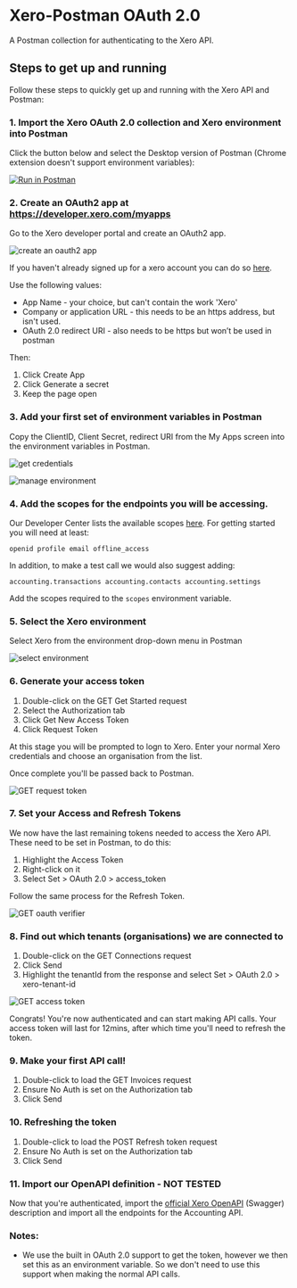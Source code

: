 # Xero-Postman OAuth 2.0
A Postman collection for authenticating to the Xero API. 

## Steps to get up and running
Follow these steps to quickly get up and running with the Xero API and Postman:

### 1. Import the Xero OAuth 2.0 collection and Xero environment into Postman
Click the button below and select the Desktop version of Postman (Chrome extension doesn't support environment variables):

[![Run in Postman](https://run.pstmn.io/button.svg)](https://app.getpostman.com/run-collection/44bab8dfdb636910ba15#?env%5BOAuth2.0%5D=W3sia2V5IjoiY2xpZW50X2lkIiwidmFsdWUiOiIiLCJlbmFibGVkIjp0cnVlfSx7ImtleSI6ImNsaWVudF9zZWNyZXQiLCJ2YWx1ZSI6IiIsImVuYWJsZWQiOnRydWV9LHsia2V5IjoicmVmcmVzaF90b2tlbiIsInZhbHVlIjoiIiwiZW5hYmxlZCI6dHJ1ZX0seyJrZXkiOiJhY2Nlc3NfdG9rZW4iLCJ2YWx1ZSI6IiIsImVuYWJsZWQiOnRydWV9LHsia2V5IjoieGVyby10ZW5hbnQtaWQiLCJ2YWx1ZSI6IiIsImVuYWJsZWQiOnRydWV9XQ==)

### 2. Create an OAuth2 app at https://developer.xero.com/myapps
Go to the Xero developer portal and create an OAuth2 app.

![create an oauth2 app](images/create-public.png)

If you haven't already signed up for a xero account you can do so [here](https://www.xero.com/signup/api/).

Use the following values:
* App Name - your choice, but can't contain the work 'Xero'
* Company or application URL - this needs to be an https address, but isn't used.
* OAuth 2.0 redirect URI - also needs to be https but won’t be used in postman

Then:
1. Click Create App
1. Click Generate a secret
1. Keep the page open

### 3. Add your first set of environment variables in Postman
Copy the ClientID, Client Secret, redirect URI from the My Apps screen into the environment variables in Postman.

![get credentials](images/credentials.png)

![manage environment](images/environment.png)

### 4. Add the scopes for the endpoints you will be accessing.
Our Developer Center lists the available scopes [here](https://developer.xero.com/documentation/oauth2/scopes). For getting started you will need at least:

`openid profile email offline_access`

In addition, to make a test call we would also suggest adding:

`accounting.transactions accounting.contacts accounting.settings`

Add the scopes required to the `scopes` environment variable.

### 5. Select the Xero environment
Select Xero from the environment drop-down menu in Postman

![select environment](images/select-env.png)

### 6. Generate your access token
1. Double-click on the GET Get Started request
1. Select the Authorization tab
1. Click Get New Access Token
1. Click Request Token

At this stage you will be prompted to logn to Xero. Enter your normal Xero credentials and choose an organisation from the list. 

Once complete you'll be passed back to Postman.

![GET request token](images/request.png)

### 7. Set your Access and Refresh Tokens
We now have the last remaining tokens needed to access the Xero API. These need to be set in Postman, to do this:
1. Highlight the Access Token
1. Right-click on it
1. Select Set > OAuth 2.0 > access_token

Follow the same process for the Refresh Token.

![GET oauth verifier](images/verifier.png)

### 8. Find out which tenants (organisations) we are connected to

1. Double-click on the GET Connections request
1. Click Send
1. Highlight the tenantId from the response and select Set > OAuth 2.0 > xero-tenant-id

![GET access token](images/access.png)

Congrats! You're now authenticated and can start making API calls. Your access token will last for 12mins, after which time you'll need to refresh the token.

### 9. Make your first API call!
1. Double-click to load the GET Invoices request
1. Ensure No Auth is set on the Authorization tab
1. Click Send

### 10. Refreshing the token
1. Double-click to load the POST Refresh token request
1. Ensure No Auth is set on the Authorization tab
1. Click Send

### 11. Import our OpenAPI definition - NOT TESTED
Now that you're authenticated, import the [official Xero OpenAPI](https://github.com/XeroAPI/Xero-OpenAPI) (Swagger) description and import all the endpoints for the Accounting API. 

### Notes:
* We use the built in OAuth 2.0 support to get the token, however we then set this as an environment variable. So we don't need to use this support when making the normal API calls.
